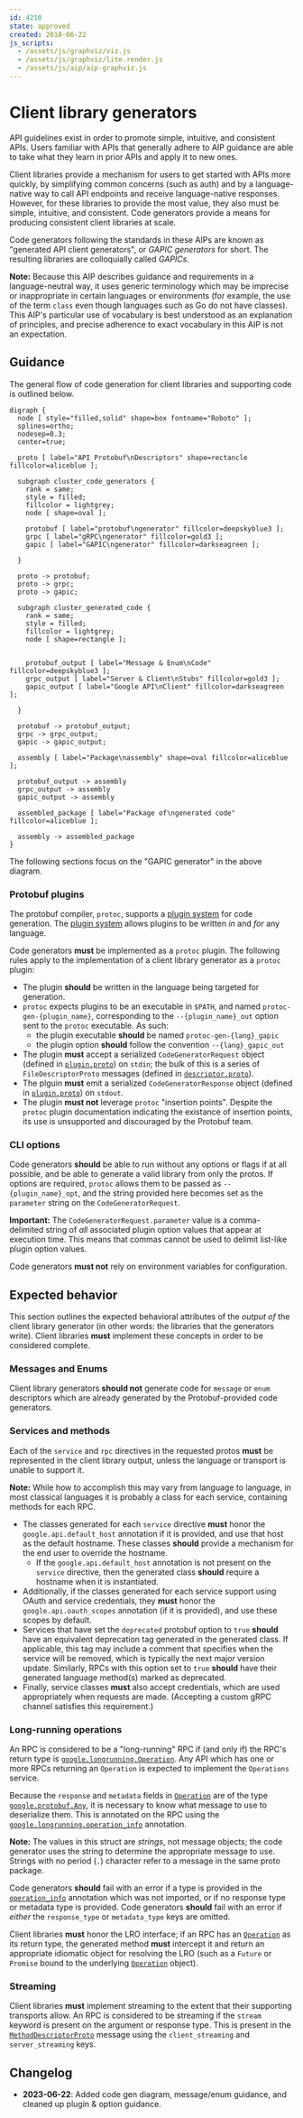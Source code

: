 ```yaml
---
id: 4210
state: approved
created: 2018-06-22
js_scripts:
  - /assets/js/graphviz/viz.js
  - /assets/js/graphviz/lite.render.js
  - /assets/js/aip/aip-graphviz.js
---
```


# Client library generators

API guidelines exist in order to promote simple, intuitive, and consistent
APIs. Users familiar with APIs that generally adhere to AIP guidance are able
to take what they learn in prior APIs and apply it to new ones.

Client libraries provide a mechanism for users to get started with APIs more
quickly, by simplifying common concerns (such as auth) and by a language-native
way to call API endpoints and receive language-native responses. However, for
these libraries to provide the most value, they also must be simple, intuitive,
and consistent. Code generators provide a means for producing consistent client
libraries at scale.

Code generators following the standards in these AIPs are known as "generated
API client generators", or _GAPIC generators_ for short. The resulting
libraries are colloquially called _GAPICs_.

**Note:** Because this AIP describes guidance and requirements in a
language-neutral way, it uses generic terminology which may be imprecise or
inappropriate in certain languages or environments (for example, the use of the
term `class` even though languages such as Go do not have classes). This AIP's
particular use of vocabulary is best understood as an explanation of
principles, and precise adherence to exact vocabulary in this AIP is not an
expectation.

## Guidance

The general flow of code generation for client libraries and supporting code is
outlined below.

```graphviz
digraph {
  node [ style="filled,solid" shape=box fontname="Roboto" ];
  splines=ortho;
  nodesep=0.3;
  center=true;

  proto [ label="API Protobuf\nDescriptors" shape=rectancle fillcolor=aliceblue ];

  subgraph cluster_code_generators {
    rank = same;
    style = filled;
    fillcolor = lightgrey;
    node [ shape=oval ];

    protobuf [ label="protobuf\ngenerator" fillcolor=deepskyblue3 ];
    grpc [ label="gRPC\ngenerator" fillcolor=gold3 ];
    gapic [ label="GAPIC\ngenerator" fillcolor=darkseagreen ];

  }

  proto -> protobuf;
  proto -> grpc;
  proto -> gapic;

  subgraph cluster_generated_code {
    rank = same;
    style = filled;
    fillcolor = lightgrey;
    node [ shape=rectangle ];


    protobuf_output [ label="Message & Enum\nCode" fillcolor=deepskyblue3 ];
    grpc_output [ label="Server & Client\nStubs" fillcolor=gold3 ];
    gapic_output [ label="Google API\nClient" fillcolor=darkseagreen ];

  }
  
  protobuf -> protobuf_output;
  grpc -> grpc_output;
  gapic -> gapic_output;

  assembly [ label="Package\nassembly" shape=oval fillcolor=aliceblue ];
  
  protobuf_output -> assembly
  grpc_output -> assembly
  gapic_output -> assembly

  assembled_package [ label="Package of\ngenerated code" fillcolor=aliceblue ];

  assembly -> assembled_package
}
```

The following sections focus on the "GAPIC generator" in the above diagram.

### Protobuf plugins

The protobuf compiler, `protoc`, supports a [plugin system][0] for code
generation. The [plugin system][0] allows plugins to be written _in_ and _for_
any language.

Code generators **must** be implemented as a `protoc` plugin. The following
rules apply to the implementation of a client library generator as a `protoc`
plugin:

- The plugin  **should** be written in the language being targeted for
  generation.
- `protoc` expects plugins to be an executable in `$PATH`, and named
  `protoc-gen-{plugin_name}`, corresponding to the `--{plugin_name}_out` option
  sent to the `protoc` executable. As such:
  - the plugin executable **should** be named `protoc-gen-{lang}_gapic`
  - the plugin option  **should** follow the convention `--{lang}_gapic_out`
- The plugin **must** accept a serialized `CodeGeneratorRequest` object (defined
  in [`plugin.proto`][1]) on `stdin`; the bulk of this is a series of
  `FileDescriptorProto` messages (defined in [`descriptor.proto`][2]).
- The plguin **must** emit a serialized `CodeGeneratorResponse` object (defined
  in [`plugin.proto`][1]) on `stdout`.
- The plugin **must not** leverage `protoc` "insertion points". Despite the
  `protoc` plugin documentation indicating the existance of insertion points,
  its use is unsupported and discouraged by the Protobuf team.

### CLI options

Code generators **should** be able to run without any options or flags if at
all possible, and be able to generate a valid library from only the protos. If
options are required, `protoc` allows them to be passed as
`--{plugin_name}_opt`, and the string provided here becomes set as the
`parameter` string on the `CodeGeneratorRequest`.

**Important:** The `CodeGeneratorRequest.parameter` value is a comma-delimited
string of _all_ associated plugin option values that appear at execution time.
This means that commas cannot be used to delimit list-like plugin option values.

Code generators **must not** rely on environment variables for configuration.

## Expected behavior

This section outlines the expected behavioral attributes of the _output of_ the
client library generator (in other words: the libraries that the generators
write). Client libraries **must** implement these concepts in order to be
considered complete.

### Messages and Enums

Client library generators **should not** generate code for `message` or `enum`
descriptors which are already generated by the Protobuf-provided code
generators.

### Services and methods

Each of the `service` and `rpc` directives in the requested protos **must** be
represented in the client library output, unless the language or transport is
unable to support it.

**Note:** While how to accomplish this may vary from language to language, in
most classical languages it is probably a class for each service, containing
methods for each RPC.

- The classes generated for each `service` directive **must** honor the
  `google.api.default_host` annotation if it is provided, and use that host as
  the default hostname. These classes **should** provide a mechanism for the
  end user to override the hostname.
  - If the `google.api.default_host` annotation is not present on the `service`
    directive, then the generated class **should** require a hostname when it
    is instantiated.
- Additionally, if the classes generated for each service support using OAuth
  and service credentials, they **must** honor the `google.api.oauth_scopes`
  annotation (if it is provided), and use these scopes by default.
- Services that have set the `deprecated` protobuf option to `true` **should** have an
  equivalent deprecation tag generated in the generated class. If applicable, this
  tag may include a comment that specifies when the service will be removed, which
  is typically the next major version update. Similarly, RPCs with this option set
  to `true` **should** have their generated language method(s) marked as deprecated.
- Finally, service classes **must** also accept credentials, which are used
  appropriately when requests are made. (Accepting a custom gRPC channel
  satisfies this requirement.)

### Long-running operations

<!-- TODO(1145): Move to its own client library AIP. -->

An RPC is considered to be a "long-running" RPC if (and only if) the RPC's
return type is [`google.longrunning.Operation`][3]. Any API which has one or
more RPCs returning an `Operation` is expected to implement the `Operations`
service.

Because the `response` and `metadata` fields in [`Operation`][3] are of the
type [`google.protobuf.Any`][4], it is necessary to know what message to use to
deserialize them. This is annotated on the RPC using the
[`google.longrunning.operation_info`][5] annotation.

**Note:** The values in this struct are _strings_, not message objects; the
code generator uses the string to determine the appropriate message to use.
Strings with no period (`.`) character refer to a message in the same proto
package.

Code generators **should** fail with an error if a type is provided in the
[`operation_info`][5] annotation which was not imported, or if no response type
or metadata type is provided. Code generators **should** fail with an error if
_either_ the `response_type` or `metadata_type` keys are omitted.

Client libraries **must** honor the LRO interface; if an RPC has an
[`Operation`][3] as its return type, the generated method **must** intercept it
and return an appropriate idiomatic object for resolving the LRO (such as a
`Future` or `Promise` bound to the underlying [`Operation`][3] object).

### Streaming

Client libraries **must** implement streaming to the extent that their
supporting transports allow. An RPC is considered to be streaming if the
`stream` keyword is present on the argument or response type. This is present
in the [`MethodDescriptorProto`][6] message using the `client_streaming` and
`server_streaming` keys.

<!-- prettier-ignore-start -->
[0]: https://protobuf.dev/reference/other
[1]: https://github.com/google/protobuf/blob/master/src/google/protobuf/compiler/plugin.proto
[2]: https://github.com/google/protobuf/blob/master/src/google/protobuf/descriptor.proto
[3]: https://github.com/googleapis/googleapis/blob/master/google/longrunning/operations.proto#L122
[4]: https://github.com/protocolbuffers/protobuf/blob/master/src/google/protobuf/any.proto
[5]: https://github.com/googleapis/googleapis/blob/master/google/longrunning/operations.proto#L222
[6]: https://github.com/protocolbuffers/protobuf/blob/master/src/google/protobuf/descriptor.proto#L269
<!-- prettier-ignore-end -->

## Changelog

- **2023-06-22**: Added code gen diagram, message/enum guidance, and cleaned up
  plugin & option guidance.